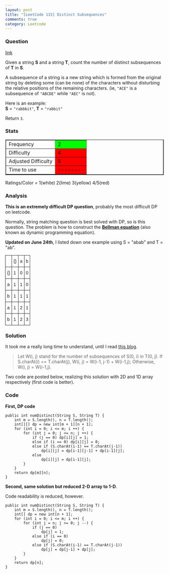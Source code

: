 ```yaml
---
layout: post
title: "[LeetCode 115] Distinct Subsequences"
comments: true
category: Leetcode
---
```


### Question

[link](https://oj.leetcode.com/problems/distinct-subsequences/)

<div class="question-content">
            <p></p><p>
Given a string <b>S</b> and a string <b>T</b>, count the number of distinct subsequences of <b>T</b> in <b>S</b>.
</p>

<p>
A subsequence of a string is a new string which is formed from the original string by deleting some (can be none) of the characters without disturbing the relative positions of the remaining characters. (ie, <code>"ACE"</code> is a subsequence of <code>"ABCDE"</code> while <code>"AEC"</code> is not).
</p>

<p>
Here is an example:<br>
<b>S</b> = <code>"rabbbit"</code>, <b>T</b> = <code>"rabbit"</code>
</p>
<p>
Return <code>3</code>.
</p><p></p>
          </div>

### Stats

<table border="2">
	<tr>
		<td>Frequency</td>
		<td bgcolor="lime">2</td>
	</tr>
	<tr>
		<td>Difficulty</td>
		<td bgcolor="red">4</td>
	</tr>
	<tr>
		<td>Adjusted Difficulty</td>
		<td bgcolor="red">5</td>
	</tr>
	<tr>
		<td>Time to use</td>
		<td bgcolor="red">--------</td>
	</tr>
</table>

Ratings/Color = 1(white) 2(lime) 3(yellow) 4/5(red)

### Analysis

**This is an extremely difficult DP question**, probably the most difficult DP on leetcode.

Normally, string matching question is best solved with DP, so is this question. The problem is how to construct the **[Bellman equation](http://en.wikipedia.org/wiki/Bellman_equation)** (also known as dynamic programming equation).

**Updated on June 24th**, I listed down one example using S = "abab" and T = "ab".

<style type="text/css">
.tg  {border-collapse:collapse;border-spacing:0;}
.tg td{font-family:Arial, sans-serif;font-size:14px;padding:10px 5px;border-style:solid;border-width:1px;overflow:hidden;word-break:normal;}
.tg th{font-family:Arial, sans-serif;font-size:14px;font-weight:normal;padding:10px 5px;border-style:solid;border-width:1px;overflow:hidden;word-break:normal;}
.tg .tg-s6z2{text-align:center}
</style>
<table class="tg">
  <tr>
    <th class="tg-s6z2"></th>
    <th class="tg-031e">{}</th>
    <th class="tg-031e">a</th>
    <th class="tg-031e">b</th>
  </tr>
  <tr>
    <td class="tg-031e">{}</td>
    <td class="tg-031e">1</td>
    <td class="tg-031e">0</td>
    <td class="tg-031e">0</td>
  </tr>
  <tr>
    <td class="tg-031e">a</td>
    <td class="tg-031e">1</td>
    <td class="tg-031e">1</td>
    <td class="tg-031e">0</td>
  </tr>
  <tr>
    <td class="tg-031e">b</td>
    <td class="tg-031e">1</td>
    <td class="tg-031e">1</td>
    <td class="tg-031e">1</td>
  </tr>
  <tr>
    <td class="tg-031e">a</td>
    <td class="tg-031e">1</td>
    <td class="tg-031e">2</td>
    <td class="tg-031e">1</td>
  </tr>
  <tr>
    <td class="tg-031e">b</td>
    <td class="tg-031e">1</td>
    <td class="tg-031e">2</td>
    <td class="tg-031e">3</td>
  </tr>
</table>

### Solution

It took me a really long time to understand, until I read [this blog](http://www.programcreek.com/2013/01/leetcode-distinct-subsequences-total-java/).

> Let W(i, j) stand for the number of subsequences of S(0, i) in T(0, j). If S.charAt(i) == T.charAt(j), W(i, j) = W(i-1, j-1) + W(i-1,j); Otherwise, W(i, j) = W(i-1,j).

Two code are posted below, realizing this solution with 2D and 1D array respectively (first code is better).

### Code

**First, DP code**

    public int numDistinct(String S, String T) {
    	int m = S.length(), n = T.length();
        int[][] dp = new int[m + 1][n + 1];
    	for (int i = 0; i <= m; i ++) {
    		for (int j = 0; j <= n; j ++) {
    			if (j == 0) dp[i][j] = 1;
    			else if (i == 0) dp[i][j] = 0;
    			else if (S.charAt(i-1) == T.charAt(j-1))
    				dp[i][j] = dp[i-1][j-1] + dp[i-1][j];
    			else
    				dp[i][j] = dp[i-1][j];
    		}
    	}
    	return dp[m][n];
    }

**Second, same solution but reduced 2-D array to 1-D**.

Code readability is reduced, however.

    public int numDistinct(String S, String T) {
    	int m = S.length(), n = T.length();
        int[] dp = new int[n + 1];
    	for (int i = 0; i <= m; i ++) {
    		for (int j = n; j >= 0; j --) {
    			if (j == 0)
    				dp[j] = 1;
    			else if (i == 0)
    				dp[j] = 0;
    			else if (S.charAt(i-1) == T.charAt(j-1))
    				dp[j] = dp[j-1] + dp[j];
    		}
    	}
    	return dp[n];
    }
